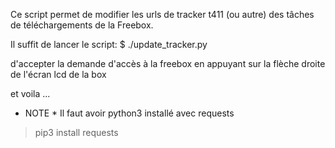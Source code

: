 
Ce script permet de modifier les urls de tracker t411 (ou autre) des tâches de téléchargements de la Freebox.

Il suffit de lancer le script:
$ ./update_tracker.py

d'accepter la demande d'accès à la freebox en appuyant sur la flèche droite de l'écran lcd de la box

et voila ...

* NOTE *
Il faut avoir python3 installé avec requests
> pip3 install requests
